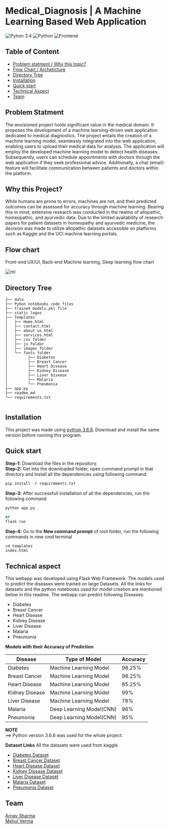 # Medical_Diagnosis | A Machine Learning Based Web Application

![Pyhon 3.4](https://img.shields.io/badge/ide-Jupyter_notebook-blue.svg) ![Python](https://img.shields.io/badge/Language-Python-brightgreen.svg) ![Frontend](https://img.shields.io/badge/Frontend-Bootstrap-purple.svg)

## Table of Content

- [Problem statment / Why this topic?](#Problem-statment)
- [Flow Chart / Archeticture](#Flow-chart)
- [Directory Tree](#directory-tree)
- [Installation](#installation)
- [Quick start](#Quick-start)
- [Technical Aspect](#technical-aspect)
- [Team](#team)

## Problem Statment

The envisioned project holds significant value in the medical domain. It proposes the development of a machine learning-driven web application dedicated to medical diagnostics. The project entails the creation of a machine learning model, seamlessly integrated into the web application, enabling users to upload their medical data for analysis. The application will employ the developed machine learning model to detect health diseases. Subsequently, users can schedule appointments with doctors through the web application if they seek professional advice. Additionally, a chat (email) feature will facilitate communication between patients and doctors within the platform.

## Why this Project?

While humans are prone to errors, machines are not, and their predicted outcomes can be assessed for accuracy through machine learning. Bearing this in mind, extensive research was conducted in the realms of allopathic, homeopathic, and ayurvedic data. Due to the limited availability of research papers for patient datasets in homeopathy and ayurvedic medicine, the decision was made to utilize allopathic datasets accessible on platforms such as Kaggle and the UCI machine learning portals.

## Flow chart

Front-end UX/UI, Back-end Machine learning, Deep learning flow chart

![ml](https://user-images.githubusercontent.com/62024355/120781058-4fac3300-c546-11eb-83be-dfc8319fd2f3.png)

## Directory Tree

```
├── data
├── Pyhon notebooks code files
├── trained models.pkl file
├── static logos
├── Templates
│   ├── Home.html
│   ├── contact.html
│   ├── about us.html
│   ├── services.html
│   ├── css folder
│   ├── js folder
│   ├── images folder
│   └── fonts folder
│         ├── Diabetes
│         ├── Breast Cancer
│         ├── Heart Disease
│         ├── Kidney Disease
│         ├── Liver Disease
│         ├── Malaria
│         └── Pneumonia
├── app.py
├── readme.md
└── requirements.txt


```

## Installation

This project was made using [python 3.6.8](https://www.python.org/downloads/release/python-368/). Download and install the same version before running this program.

## Quick start

**Step-1:** Download the files in the repository.<br>
**Step-2:** Get into the downloaded folder, open command prompt in that directory and install all the dependencies using following command<br>

```python
pip install -r requirements.txt
```

**Step-3:** After successfull installation of all the dependencies, run the following command<br>

```python
python app.py
```

```python
or
flask run
```

**Step-4:** Go to the **New command prompt** of root folder, run the following commands in new cmd terminal<br>

```
cd templates
index.html
```

## Technical aspect

This webapp was developed using Flask Web Framework. The models used to predict the diseases were trained on large Datasets. All the links for datasets and the python notebooks used for model creation are mentioned below in this readme. The webapp can predict following Diseases:

- Diabetes
- Breast Cancer
- Heart Disease
- Kidney Disease
- Liver Disease
- Malaria
- Pneumonia

**Models with their Accuracy of Prediction**

| Disease        | Type of Model            | Accuracy |
| -------------- | ------------------------ | -------- |
| Diabetes       | Machine Learning Model   | 98.25%   |
| Breast Cancer  | Machine Learning Model   | 98.25%   |
| Heart Disease  | Machine Learning Model   | 85.25%   |
| Kidney Disease | Machine Learning Model   | 99%      |
| Liver Disease  | Machine Learning Model   | 78%      |
| Malaria        | Deep Learning Model(CNN) | 96%      |
| Pneumonia      | Deep Learning Model(CNN) | 95%      |

**NOTE**
<br>
==> Python version 3.6.8 was used for the whole project.<br>

**Dataset Links**
All the datasets were used from kaggle.

- [Diabetes Dataset](https://www.kaggle.com/uciml/pima-indians-diabetes-database)
- [Breast Cancer Dataset](https://www.kaggle.com/uciml/breast-cancer-wisconsin-data)
- [Heart Disease Dataset](https://www.kaggle.com/ronitf/heart-disease-uci)
- [Kidney Disease Dataset](https://www.kaggle.com/mansoordaku/ckdisease)
- [Liver Disease Dataset](https://www.kaggle.com/uciml/indian-liver-patient-records)
- [Malaria Dataset](https://www.kaggle.com/iarunava/cell-images-for-detecting-malaria)
- [Pneumonia Dataset](https://www.kaggle.com/paultimothymooney/chest-xray-pneumonia)

## Team

[Arnav Sharma](https://github.com/Arnav2722) <br>
[Mehul Verma](https://www.mehulverma.netlify.app)
